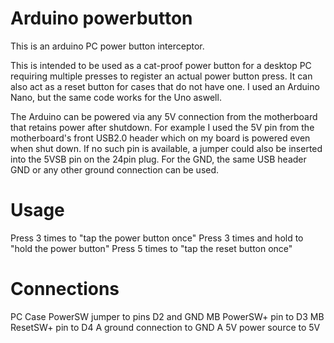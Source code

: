# Arduino powerbutton
This is an arduino PC power button interceptor.

This is intended to be used as a cat-proof power button for a desktop PC requiring multiple presses to register an actual power button press. It can also act as a reset button for cases that do not have one. I used an Arduino Nano, but the same code works for the Uno aswell.

The Arduino can be powered via any 5V connection from the motherboard that retains power after shutdown. For example  I used the 5V pin from the motherboard's front USB2.0 header which on my board is powered even when shut down. If no such pin is available, a jumper could also be inserted into the 5VSB pin on the 24pin plug. For the GND, the same USB header GND or any other ground connection can be used.

# Usage
Press 3 times to "tap the power button once"
Press 3 times and hold to "hold the power button"
Press 5 times to "tap the reset button once"

# Connections
PC Case PowerSW jumper to pins D2 and GND
MB PowerSW+ pin to D3
MB ResetSW+ pin to D4
A ground connection to GND
A 5V power source to 5V


